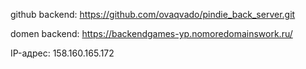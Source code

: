 github backend: https://github.com/ovaqvado/pindie_back_server.git

domen backend: https://backendgames-yp.nomoredomainswork.ru/

IP-адрес: 158.160.165.172
